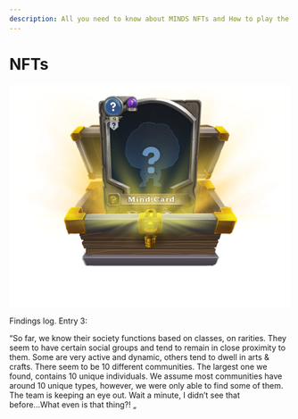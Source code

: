 ```yaml
---
description: All you need to know about MINDS NFTs and How to play the game.
---
```


# NFTs

![](../../../.gitbook/assets/MysteryBox.png)

Findings log. Entry 3:&#x20;

“So far, we know their society functions based on classes, on rarities. They seem to have certain social groups and tend to remain in close proximity to them. Some are very active and dynamic, others tend to dwell in arts & crafts. There seem to be 10 different communities. The largest one we found, contains 10 unique individuals. We assume most communities have around 10 unique types, however, we were only able to find some of them. The team is keeping an eye out. Wait a minute, I didn’t see that before...What even is that thing?! „
